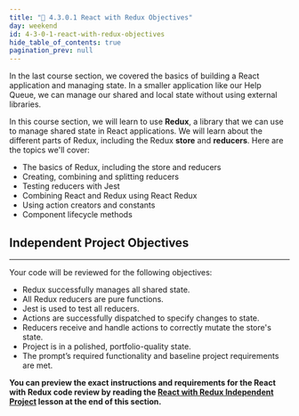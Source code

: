 ```yaml
---
title: "📓 4.3.0.1 React with Redux Objectives"
day: weekend
id: 4-3-0-1-react-with-redux-objectives
hide_table_of_contents: true
pagination_prev: null
---
```


In the last course section, we covered the basics of building a React application and managing state. In a smaller application like our Help Queue, we can manage our shared and local state without using external libraries.

In this course section, we will learn to use **Redux**, a library that we can use to manage shared state in React applications. We will learn about the different parts of Redux, including the Redux **store** and **reducers**. Here are the topics we'll cover:

* The basics of Redux, including the store and reducers
* Creating, combining and splitting reducers
* Testing reducers with Jest
* Combining React and Redux using React Redux
* Using action creators and constants
* Component lifecycle methods

## Independent Project Objectives
---

Your code will be reviewed for the following objectives:

* Redux successfully manages all shared state.
* All Redux reducers are pure functions.
* Jest is used to test all reducers.
* Actions are successfully dispatched to specify changes to state.
* Reducers receive and handle actions to correctly mutate the store's state.
* Project is in a polished, portfolio-quality state.
* The prompt’s required functionality and baseline project requirements are met.


**You can preview the exact instructions and requirements for the React with Redux code review by reading the [React with Redux Independent Project](../../react/react-with-redux/4-3-5-1-react-with-redux-independent-project) lesson at the end of this section.**
